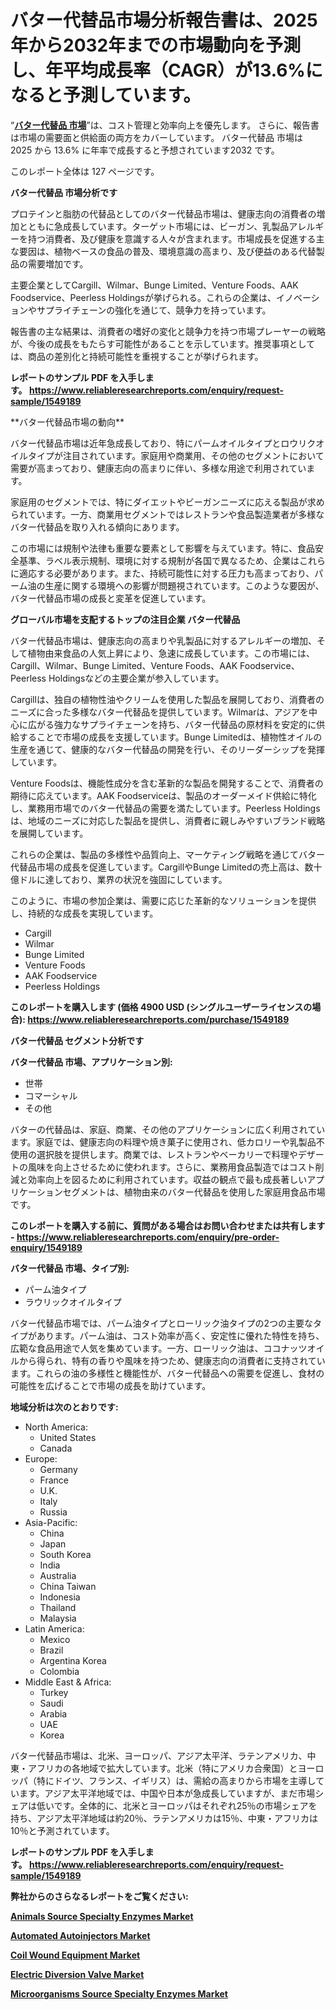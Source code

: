 <p><h1>バター代替品市場分析報告書は、2025年から2032年までの市場動向を予測し、年平均成長率（CAGR）が13.6%になると予測しています。</h1></p><p>&ldquo;<strong><a href="https://www.reliableresearchreports.com/butter-alternatives-r1549189?utm_campaign=110&utm_medium=9&utm_source=Github&utm_content=ia&utm_term=23032025&utm_id=butter-alternatives">バター代替品 市場</a></strong>&rdquo;は、コスト管理と効率向上を優先します。 さらに、報告書は市場の需要面と供給面の両方をカバーしています。 バター代替品 市場は 2025 から 13.6% に年率で成長すると予想されています2032 です。</p>
<p>このレポート全体は 127 ページです。</p>
<p><strong>バター代替品 市場分析です</strong></p>
<p><p>プロテインと脂肪の代替品としてのバター代替品市場は、健康志向の消費者の増加とともに急成長しています。ターゲット市場には、ビーガン、乳製品アレルギーを持つ消費者、及び健康を意識する人々が含まれます。市場成長を促進する主な要因は、植物ベースの食品の普及、環境意識の高まり、及び便益のある代替製品の需要増加です。</p><p>主要企業としてCargill、Wilmar、Bunge Limited、Venture Foods、AAK Foodservice、Peerless Holdingsが挙げられる。これらの企業は、イノベーションやサプライチェーンの強化を通じて、競争力を持っています。</p><p>報告書の主な結果は、消費者の嗜好の変化と競争力を持つ市場プレーヤーの戦略が、今後の成長をもたらす可能性があることを示しています。推奨事項としては、商品の差別化と持続可能性を重視することが挙げられます。</p></p>
<p><strong>レポートのサンプル PDF を入手します。&nbsp;<a href="https://www.reliableresearchreports.com/enquiry/request-sample/1549189?utm_campaign=110&utm_medium=9&utm_source=Github&utm_content=ia&utm_term=23032025&utm_id=butter-alternatives">https://www.reliableresearchreports.com/enquiry/request-sample/1549189</a></strong></p>
<p><p>**バター代替品市場の動向**</p><p>バター代替品市場は近年急成長しており、特にパームオイルタイプとロウリクオイルタイプが注目されています。家庭用や商業用、その他のセグメントにおいて需要が高まっており、健康志向の高まりに伴い、多様な用途で利用されています。</p><p>家庭用のセグメントでは、特にダイエットやビーガンニーズに応える製品が求められています。一方、商業用セグメントではレストランや食品製造業者が多様なバター代替品を取り入れる傾向にあります。</p><p>この市場には規制や法律も重要な要素として影響を与えています。特に、食品安全基準、ラベル表示規制、環境に対する規制が各国で異なるため、企業はこれらに適応する必要があります。また、持続可能性に対する圧力も高まっており、パーム油の生産に関する環境への影響が問題視されています。このような要因が、バター代替品市場の成長と変革を促進しています。</p></p>
<p><strong>グローバル市場を支配するトップの注目企業 バター代替品</strong></p>
<p><p>バター代替品市場は、健康志向の高まりや乳製品に対するアレルギーの増加、そして植物由来食品の人気上昇により、急速に成長しています。この市場には、Cargill、Wilmar、Bunge Limited、Venture Foods、AAK Foodservice、Peerless Holdingsなどの主要企業が参入しています。</p><p>Cargillは、独自の植物性油やクリームを使用した製品を展開しており、消費者のニーズに合った多様なバター代替品を提供しています。Wilmarは、アジアを中心に広がる強力なサプライチェーンを持ち、バター代替品の原材料を安定的に供給することで市場の成長を支援しています。Bunge Limitedは、植物性オイルの生産を通じて、健康的なバター代替品の開発を行い、そのリーダーシップを発揮しています。</p><p>Venture Foodsは、機能性成分を含む革新的な製品を開発することで、消費者の期待に応えています。AAK Foodserviceは、製品のオーダーメイド供給に特化し、業務用市場でのバター代替品の需要を満たしています。Peerless Holdingsは、地域のニーズに対応した製品を提供し、消費者に親しみやすいブランド戦略を展開しています。</p><p>これらの企業は、製品の多様性や品質向上、マーケティング戦略を通じてバター代替品市場の成長を促進しています。CargillやBunge Limitedの売上高は、数十億ドルに達しており、業界の状況を強固にしています。</p><p>このように、市場の参加企業は、需要に応じた革新的なソリューションを提供し、持続的な成長を実現しています。</p></p>
<p><ul><li>Cargill</li><li>Wilmar</li><li>Bunge Limited</li><li>Venture Foods</li><li>AAK Foodservice</li><li>Peerless Holdings</li></ul></p>
<p><strong>このレポートを購入します (価格 4900 USD (シングルユーザーライセンスの場合):&nbsp;<a href="https://www.reliableresearchreports.com/purchase/1549189?utm_campaign=110&utm_medium=9&utm_source=Github&utm_content=ia&utm_term=23032025&utm_id=butter-alternatives">https://www.reliableresearchreports.com/purchase/1549189</a></strong></p>
<p><strong>バター代替品 セグメント分析です</strong></p>
<p><strong>バター代替品 市場、アプリケーション別:</strong></p>
<p><ul><li>世帯</li><li>コマーシャル</li><li>その他</li></ul></p>
<p><p>バターの代替品は、家庭、商業、その他のアプリケーションに広く利用されています。家庭では、健康志向の料理や焼き菓子に使用され、低カロリーや乳製品不使用の選択肢を提供します。商業では、レストランやベーカリーで料理やデザートの風味を向上させるために使われます。さらに、業務用食品製造ではコスト削減と効率向上を図るために利用されています。収益の観点で最も成長著しいアプリケーションセグメントは、植物由来のバター代替品を使用した家庭用食品市場です。</p></p>
<p><strong>このレポートを購入する前に、質問がある場合はお問い合わせまたは共有します - <a href="https://www.reliableresearchreports.com/enquiry/pre-order-enquiry/1549189?utm_campaign=110&utm_medium=9&utm_source=Github&utm_content=ia&utm_term=23032025&utm_id=butter-alternatives">https://www.reliableresearchreports.com/enquiry/pre-order-enquiry/1549189</a></strong></p>
<p><strong>バター代替品 市場、タイプ別:</strong></p>
<p><ul><li>パーム油タイプ</li><li>ラウリックオイルタイプ</li></ul></p>
<p><p>バター代替品市場では、パーム油タイプとローリック油タイプの2つの主要なタイプがあります。パーム油は、コスト効率が高く、安定性に優れた特性を持ち、広範な食品用途で人気を集めています。一方、ローリック油は、ココナッツオイルから得られ、特有の香りや風味を持つため、健康志向の消費者に支持されています。これらの油の多様性と機能性が、バター代替品への需要を促進し、食材の可能性を広げることで市場の成長を助けています。</p></p>
<p><strong>地域分析は次のとおりです:</strong></p>
<p><ul>
    <li>
        North America:
        <ul>
            <li>United States</li>
            <li>Canada</li>
        </ul>
    </li>
    <li>
        Europe:
        <ul>
            <li>Germany</li>
            <li>France</li>
            <li>U.K.</li>
            <li>Italy</li>
            <li>Russia</li>
        </ul>
    </li>
    <li>
        Asia-Pacific:
        <ul>
            <li>China</li>
            <li>Japan</li>
            <li>South Korea</li>
            <li>India</li>
            <li>Australia</li>
            <li>China Taiwan</li>
            <li>Indonesia</li>
            <li>Thailand</li>
            <li>Malaysia</li>
        </ul>
    </li>
    <li>
        Latin America:
        <ul>
            <li>Mexico</li>
            <li>Brazil</li>
            <li>Argentina Korea</li>
            <li>Colombia</li>
        </ul>
    </li>
    <li>
        Middle East & Africa:
        <ul>
            <li>Turkey</li>
            <li>Saudi</li>
            <li>Arabia</li>
            <li>UAE</li>
            <li>Korea</li>
        </ul>
    </li>
    </ul></p>
<p><p>バター代替品市場は、北米、ヨーロッパ、アジア太平洋、ラテンアメリカ、中東・アフリカの各地域で拡大しています。北米（特にアメリカ合衆国）とヨーロッパ（特にドイツ、フランス、イギリス）は、需給の高まりから市場を主導しています。アジア太平洋地域では、中国や日本が急成長していますが、まだ市場シェアは低いです。全体的に、北米とヨーロッパはそれぞれ25％の市場シェアを持ち、アジア太平洋地域は約20％、ラテンアメリカは15％、中東・アフリカは10％と予測されています。</p></p>
<p><strong>レポートのサンプル PDF を入手します。&nbsp;<a href="https://www.reliableresearchreports.com/enquiry/request-sample/1549189?utm_campaign=110&utm_medium=9&utm_source=Github&utm_content=ia&utm_term=23032025&utm_id=butter-alternatives">https://www.reliableresearchreports.com/enquiry/request-sample/1549189</a></strong></p>
<p><strong></strong></p>
<p><strong></strong></p>
<p><strong></strong></p>
<p><strong></strong></p>
<p><strong>弊社からのさらなるレポートをご覧ください:</strong></p>
<p><strong><p><a href="https://github.com/ludongfomban/Market-Research-Report-List-1/blob/main/animals-source-specialty-enzymes-market.md?utm_campaign=110&utm_medium=9&utm_source=Github&utm_content=ia&utm_term=23032025&utm_id=butter-alternatives">Animals Source Specialty Enzymes Market</a></p><p><a href="https://github.com/lalkobrinarb/Market-Research-Report-List-1/blob/main/automated-autoinjectors-market.md?utm_campaign=110&utm_medium=9&utm_source=Github&utm_content=ia&utm_term=23032025&utm_id=butter-alternatives">Automated Autoinjectors Market</a></p><p><a href="https://github.com/daemluari/Market-Research-Report-List-1/blob/main/coil-wound-equipment-market.md?utm_campaign=110&utm_medium=9&utm_source=Github&utm_content=ia&utm_term=23032025&utm_id=butter-alternatives">Coil Wound Equipment Market</a></p><p><a href="https://github.com/kimanyuzuga/Market-Research-Report-List-1/blob/main/electric-diversion-valve-market.md?utm_campaign=110&utm_medium=9&utm_source=Github&utm_content=ia&utm_term=23032025&utm_id=butter-alternatives">Electric Diversion Valve Market</a></p><p><a href="https://github.com/giardafshaxb/Market-Research-Report-List-1/blob/main/microorganisms-source-specialty-enzymes-market.md?utm_campaign=110&utm_medium=9&utm_source=Github&utm_content=ia&utm_term=23032025&utm_id=butter-alternatives">Microorganisms Source Specialty Enzymes Market</a></p></strong></p>